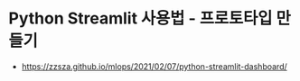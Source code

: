 # Python Streamlit 사용법 - 프로토타입 만들기
- https://zzsza.github.io/mlops/2021/02/07/python-streamlit-dashboard/

